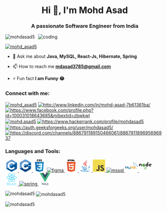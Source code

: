 <h1 align="center">Hi 👋, I'm Mohd Asad</h1>
<h3 align="center">A passionate Software Engineer from India</h3>

<img align="right" alt="coding" width="400" src="https://i.pinimg.com/originals/54/e3/7d/54e37d8074ebcde1d96c77d7b2a7f310.gif">

<p align="left"> <img src="https://komarev.com/ghpvc/?username=mohdasad5&label=Profile%20views&color=0e75b6&style=flat" alt="mohdasad5" /> </p>

<p align="left"> <a href="https://twitter.com/mohd_asad5" target="blank"><img src="https://img.shields.io/twitter/follow/mohd_asad5?logo=twitter&style=for-the-badge" alt="mohd_asad5" /></a> </p>

- 💬 Ask me about **Java, MySQL, React-Js, Hibernate, Spring**

- 📫 How to reach me **mdasad3785@gmail.com**

- ⚡ Fun fact **I am Funny 😂**

<h3 align="left">Connect with me:</h3>
<p align="left">
<a href="https://twitter.com/mohd_asad5" target="blank"><img align="center" src="https://raw.githubusercontent.com/rahuldkjain/github-profile-readme-generator/master/src/images/icons/Social/twitter.svg" alt="mohd_asad5" height="30" width="40" /></a>
<a href="https://linkedin.com/in/http://www.linkedin.com/in/mohd-asad-7b61361ba/" target="blank"><img align="center" src="https://raw.githubusercontent.com/rahuldkjain/github-profile-readme-generator/master/src/images/icons/Social/linked-in-alt.svg" alt="http://www.linkedin.com/in/mohd-asad-7b61361ba/" height="30" width="40" /></a>
<a href="https://fb.com/https://www.facebook.com/profile.php?id=100031018643685&mibextid=zbwkwl" target="blank"><img align="center" src="https://raw.githubusercontent.com/rahuldkjain/github-profile-readme-generator/master/src/images/icons/Social/facebook.svg" alt="https://www.facebook.com/profile.php?id=100031018643685&mibextid=zbwkwl" height="30" width="40" /></a>
<a href="https://instagram.com/mohd.asad5" target="blank"><img align="center" src="https://raw.githubusercontent.com/rahuldkjain/github-profile-readme-generator/master/src/images/icons/Social/instagram.svg" alt="mohd.asad5" height="30" width="40" /></a>
<a href="https://www.hackerrank.com/https://www.hackerrank.com/profile/mohdasad5" target="blank"><img align="center" src="https://raw.githubusercontent.com/rahuldkjain/github-profile-readme-generator/master/src/images/icons/Social/hackerrank.svg" alt="https://www.hackerrank.com/profile/mohdasad5" height="30" width="40" /></a>
<a href="https://auth.geeksforgeeks.org/user/https://auth.geeksforgeeks.org/user/mohdasad5/" target="blank"><img align="center" src="https://raw.githubusercontent.com/rahuldkjain/github-profile-readme-generator/master/src/images/icons/Social/geeks-for-geeks.svg" alt="https://auth.geeksforgeeks.org/user/mohdasad5/" height="30" width="40" /></a>
<a href="https://discord.gg/https://discord.com/channels/886791189150466061/886791189695696937" target="blank"><img align="center" src="https://raw.githubusercontent.com/rahuldkjain/github-profile-readme-generator/master/src/images/icons/Social/discord.svg" alt="https://discord.com/channels/886791189150466061/886791189695696937" height="30" width="40" /></a>
</p>

<h3 align="left">Languages and Tools:</h3>
<p align="left"> <a href="https://www.cprogramming.com/" target="_blank" rel="noreferrer"> <img src="https://raw.githubusercontent.com/devicons/devicon/master/icons/c/c-original.svg" alt="c" width="40" height="40"/> </a> <a href="https://www.w3schools.com/cpp/" target="_blank" rel="noreferrer"> <img src="https://raw.githubusercontent.com/devicons/devicon/master/icons/cplusplus/cplusplus-original.svg" alt="cplusplus" width="40" height="40"/> </a> <a href="https://www.w3schools.com/css/" target="_blank" rel="noreferrer"> <img src="https://raw.githubusercontent.com/devicons/devicon/master/icons/css3/css3-original-wordmark.svg" alt="css3" width="40" height="40"/> </a> <a href="https://www.figma.com/" target="_blank" rel="noreferrer"> <img src="https://www.vectorlogo.zone/logos/figma/figma-icon.svg" alt="figma" width="40" height="40"/> </a> <a href="https://www.w3.org/html/" target="_blank" rel="noreferrer"> <img src="https://raw.githubusercontent.com/devicons/devicon/master/icons/html5/html5-original-wordmark.svg" alt="html5" width="40" height="40"/> </a> <a href="https://www.java.com" target="_blank" rel="noreferrer"> <img src="https://raw.githubusercontent.com/devicons/devicon/master/icons/java/java-original.svg" alt="java" width="40" height="40"/> </a> <a href="https://developer.mozilla.org/en-US/docs/Web/JavaScript" target="_blank" rel="noreferrer"> <img src="https://raw.githubusercontent.com/devicons/devicon/master/icons/javascript/javascript-original.svg" alt="javascript" width="40" height="40"/> </a> <a href="https://www.microsoft.com/en-us/sql-server" target="_blank" rel="noreferrer"> <img src="https://www.svgrepo.com/show/303229/microsoft-sql-server-logo.svg" alt="mssql" width="40" height="40"/> </a> <a href="https://www.mysql.com/" target="_blank" rel="noreferrer"> <img src="https://raw.githubusercontent.com/devicons/devicon/master/icons/mysql/mysql-original-wordmark.svg" alt="mysql" width="40" height="40"/> </a> <a href="https://nodejs.org" target="_blank" rel="noreferrer"> <img src="https://raw.githubusercontent.com/devicons/devicon/master/icons/nodejs/nodejs-original-wordmark.svg" alt="nodejs" width="40" height="40"/> </a> <a href="https://reactjs.org/" target="_blank" rel="noreferrer"> <img src="https://raw.githubusercontent.com/devicons/devicon/master/icons/react/react-original-wordmark.svg" alt="react" width="40" height="40"/> </a> <a href="https://spring.io/" target="_blank" rel="noreferrer"> <img src="https://www.vectorlogo.zone/logos/springio/springio-icon.svg" alt="spring" width="40" height="40"/> </a> <a href="https://vuejs.org/" target="_blank" rel="noreferrer"> <img src="https://raw.githubusercontent.com/devicons/devicon/master/icons/vuejs/vuejs-original-wordmark.svg" alt="vuejs" width="40" height="40"/> </a> </p>

<p><img align="left" src="https://github-readme-stats.vercel.app/api/top-langs?username=mohdasad5&show_icons=true&locale=en&layout=compact" alt="mohdasad5" /></p>

<p>&nbsp;<img align="center" src="https://github-readme-stats.vercel.app/api?username=mohdasad5&show_icons=true&locale=en" alt="mohdasad5" /></p>

<p><img align="center" src="https://github-readme-streak-stats.herokuapp.com/?user=mohdasad5&" alt="mohdasad5" /></p>
